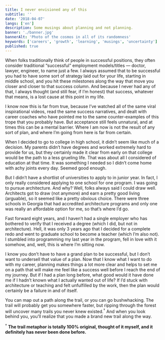 ```yaml
---
title: I never envisioned any of this
subtitle: ''
date: '2018-04-07'
langs: ['en']
description: Some musings about planning and not planning.
banner: './banner.jpg'
bannerAlt: 'Photo of the cosmos in all of its randomness'
keywords: ['careers', 'growth', 'learning', 'musings', 'uncertainty']
published: true
---
```


When folks traditionally think of people in successful positions, they often consider traditional “successful” employment models/titles — doctor, lawyer, engineer, to name just a few. I always assumed that to be successful you had to have some sort of strategy laid out for your life, starting in middle school, and you hit these milestones along the way that move you closer and closer to that success column. And because I never had any of that, I always thought (and still fear, if I’m honest) that success, whatever that means, is a lost cause at this point in my life.

I know now this is far from true, because I’ve watched all of the same viral inspirational videos, read the same success narratives, and dealt with career coaches who have pointed me to the same counter-examples of this trope that you probably have. But acceptance still feels unnatural, and at times this can be a mental barrier. Where I am now is not the result of any sort of plan, and where I’m going from here is far from certain.

When I decided to go to college in high school, it didn’t seem like much of a decision. My parents didn’t have degrees and worked extremely hard to provide for us, but they certainly made it clear from early on that college would be the path to a less grueling life. That was about all I considered of education at that time. It was something I needed so I didn’t come home with achy joints every day. Seemed good enough.

But I didn’t have a shortlist of universities to apply to in junior year. In fact, I only really considered applying to one school for one program. I was going to pursue architecture. And why? Well, folks always said I could draw well. Architects got to draw (not anymore) and earn a pretty good living (arguable), so it seemed like a pretty obvious choice. There were three schools in Georgia that had accredited architecture programs and only one was really an affordable option for me, so that’s where I’d go.

Fast forward eight years, and I haven’t had a single employer who has bothered to verify that I received a degree (which I did, but not in architecture). Hell, it was only 3 years ago that I decided for a complete redo and went to graduate school to become a teacher (which I’m also not). I stumbled into programming my last year in the program, fell in love with it somehow, and, well, this is where I’m sitting now.

I know you don’t have to have a grand plan to be successful, but I don’t want to undersell that value of a plan. Now that I know what I want to do with my career, planning makes things a lot more clear and helps to set me on a path that will make me feel like a success well before I reach the end of my journey. But if I had a plan long before, what good would it have done me if I hadn’t known what I actually wanted out of life? If I’d stuck with architecture or teaching and felt unfulfilled by the work, then the plan would certainly be a failure in and of itself.

You can map out a path along the trail, or you can go bushwhacking. The trail will probably get you somewhere faster, but ripping through the forest will uncover many trails you never knew existed.<sup>†</sup> And when you look behind you, you’ll realize that you made a brand new trail along the way.

<sup>†</sup> **The trail metaphor is totally 100% original, thought of it myself, and it definitely has never been done before.**
